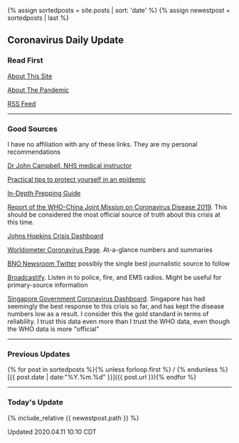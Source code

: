 {% assign sortedposts = site.posts | sort: 'date' %}
{% assign newestpost = sortedposts | last  %}

## Coronavirus Daily Update


### Read First

[About This Site](about/about.md)

[About The Pandemic](about/ncov.md)

[RSS Feed](/feed.xml)

----

### Good Sources

I have no affiliation with any of these links. They are my personal
recommendations

[Dr John Campbell, NHS medical
instructor](https://www.youtube.com/user/Campbellteaching)

[Practical tips to protect yourself in an
epidemic](http://beatthecoronavirus.com/)

[In-Depth Prepping Guide](https://theprepared.com/wuhan-coronavirus/)

[Report of the WHO-China Joint Mission on Coronavirus Disease 2019](https://www.who.int/docs/default-source/coronaviruse/who-china-joint-mission-on-covid-19-final-report.pdf). This should be considered the most official source of truth about this crisis at this time.

[Johns Hopkins Crisis
Dashboard](https://gisanddata.maps.arcgis.com/apps/opsdashboard/index.html#/bda7594740fd40299423467b48e9ecf6)

[Worldometer Coronavirus Page](https://www.worldometers.info/coronavirus/). At-a-glance numbers and summaries

[BNO Newsroom
Twitter](https://twitter.com/BNODesk?ref_src=twsrc%5Egoogle%7Ctwcamp%5Eserp%7Ctwgr%5Eauthor)
possibly the single best journalistic source to follow

[Broadcastify](https://www.broadcastify.com/). Listen in to police, fire, and EMS radios. Might be useful for primary-source information

[Singapore Government Coronavirus
Dashboard](https://co.vid19.sg/dashboard). Singapore has had seemingly
the best response to this crisis so far, and has kept the disease
numbers low as a result. I consider this the gold standard in terms of
reliability. I trust this data even more than I trust the WHO data, even
though the WHO data is more "official"

----

### Previous Updates

{% for post in sortedposts %}{% unless forloop.first %} / {% endunless %}[{{ post.date | date:"%Y.%m.%d" }}]({{ post.url }}){% endfor %}

----

### Today's Update

{% include_relative {{ newestpost.path }} %}

Updated 2020.04.11 10:10 CDT
